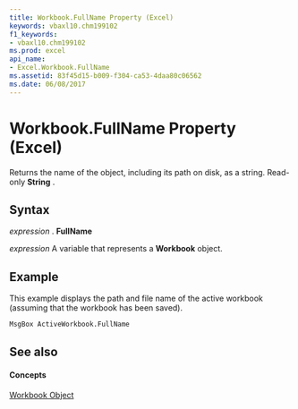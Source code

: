 ```yaml
---
title: Workbook.FullName Property (Excel)
keywords: vbaxl10.chm199102
f1_keywords:
- vbaxl10.chm199102
ms.prod: excel
api_name:
- Excel.Workbook.FullName
ms.assetid: 83f45d15-b009-f304-ca53-4daa80c06562
ms.date: 06/08/2017
---
```



# Workbook.FullName Property (Excel)

Returns the name of the object, including its path on disk, as a string. Read-only **String** .


## Syntax

 _expression_ . **FullName**

 _expression_ A variable that represents a **Workbook** object.


## Example

This example displays the path and file name of the active workbook (assuming that the workbook has been saved).


```vb
MsgBox ActiveWorkbook.FullName
```


## See also


#### Concepts


[Workbook Object](workbook-object-excel.md)

